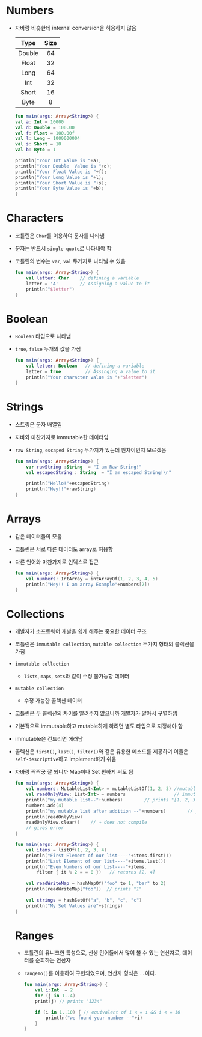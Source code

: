 # Numbers
- 자바랑 비슷한데 internal conversion을 허용하지 않음

    |Type|Size|
    |:---:|:---:|
    |Double|64|
    |Float|32|
    |Long|64|
    |Int|32|
    |Short|16|
    |Byte|8|

    ```kotlin
    fun main(args: Array<String>) {
    val a: Int = 10000
    val d: Double = 100.00
    val f: Float = 100.00f
    val l: Long = 1000000004
    val s: Short = 10
    val b: Byte = 1
    
    println("Your Int Value is "+a);
    println("Your Double  Value is "+d);
    println("Your Float Value is "+f);
    println("Your Long Value is "+l);
    println("Your Short Value is "+s);
    println("Your Byte Value is "+b);
    }
    ```

# Characters
- 코틀린은 `Char`를 이용하여 문자를 나타냄
- 문자는 반드시 `single quote`로 나타내야 함
- 코틀린의 변수는 `var`, `val` 두가지로 나타낼 수 있음

    ```kotlin
    fun main(args: Array<String>) {
        val letter: Char    // defining a variable 
        letter = 'A'        // Assigning a value to it 
        println("$letter")
    }
    ```

# Boolean
- `Boolean` 타입으로 나타냄
- `true`, `false` 두개의 값을 가짐

    ```kotlin
    fun main(args: Array<String>) {
        val letter: Boolean   // defining a variable 
        letter = true         // Assinging a value to it 
        println("Your character value is "+"$letter")
    }
    ```

# Strings
- 스트링은 문자 배열임
- 자바와 마찬가지로 immutable한 데이터임
- `raw String`, `escaped String` 두가지가 있는데 뭔차이인지 모르겠음

    ```kotlin
    fun main(args: Array<String>) {
        var rawString :String  = "I am Raw String!"
        val escapedString : String  = "I am escaped String!\n"
        
        println("Hello!"+escapedString)
        println("Hey!!"+rawString)   
    }
    ```

# Arrays
- 같은 데이터들의 모음
- 코틀린은 서로 다른 데이터도 array로 허용함
- 다른 언어와 마찬가지로 인덱스로 접근

    ```kotlin
    fun main(args: Array<String>) {
        val numbers: IntArray = intArrayOf(1, 2, 3, 4, 5)
        println("Hey!! I am array Example"+numbers[2])
    }
    ```

# Collections
- 개발자가 소프트웨어 개발을 쉽게 해주는 중요한 데이터 구조
- 코틀린은 `immutable collection`, `mutable collection` 두가지 형태의 콜렉션을 가짐
- `immutable collection`
    - `lists`, `maps`, `sets`와 같이 수정 불가능항 데이터
- `mutable collection`
    - 수정 가능한 콜렉션 데이터
- 코틀린은 두 콜렉션의 차이를 알려주지 않으니까 개발자가 알아서 구별하셈
- 기본적으로 immutable하고 mutable하게 하려면 별도 타입으로 지정해야 함
- immutable은 건드리면 에러남
- 콜렉션은 `first()`, `last()`, `filter()`와 같은 유용한 메소드를 제공하며 이들은 `self-descriptive`하고 implement하기 쉬움
- 자바랑 짝짝궁 잘 되니까 Map이나 Set 편하게 써도 됨

    ```kotlin
    fun main(args: Array<String>) { 
        val numbers: MutableList<Int> = mutableListOf(1, 2, 3) //mutable List 
        val readOnlyView: List<Int> = numbers                  // immutable list 
        println("my mutable list--"+numbers)        // prints "[1, 2, 3]" 
        numbers.add(4) 
        println("my mutable list after addition --"+numbers)        // prints "[1, 2, 3, 4]" 
        println(readOnlyView)     
        readOnlyView.clear()    // ⇒ does not compile  
        // gives error  
    }
    ```

    ```kotlin
    fun main(args: Array<String>) {
        val items = listOf(1, 2, 3, 4)
        println("First Element of our list----"+items.first())
        println("Last Element of our list----"+items.last())
        println("Even Numbers of our List----"+items.
            filter { it % 2 = = 0 })   // returns [2, 4]
        
        val readWriteMap = hashMapOf("foo" to 1, "bar" to 2)
        println(readWriteMap["foo"])  // prints "1"
        
        val strings = hashSetOf("a", "b", "c", "c")
        println("My Set Values are"+strings)
    }
    ```

    # Ranges
    - 코틀린의 유니크한 특성으로, 신생 언어들에서 많이 볼 수 있는 연산자로, 데이터를 순회하는 연산자
    - `rangeTo()`를 이용하여 구현되었으며, 연산자 형식은 `..`이다. 

        ```kotlin
        fun main(args: Array<String>) {
            val i:Int  = 2
            for (j in 1..4) 
            print(j) // prints "1234"

            if (i in 1..10) { // equivalent of 1 < = i && i < = 10
                println("we found your number --"+i)
            }
        }
        ```